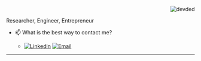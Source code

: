 <p align="right"> <img src="https://komarev.com/ghpvc/?username=pandyamarut" alt="devded" /></p>

    
Researcher, Engineer, Entrepreneur
 
- 📫 What is the best way to contact me?  

    - [![Linkedin](https://img.shields.io/badge/Linkedin-0077B5?style=for-the-badge&logo=linkedin&logoColor=white)](https://www.linkedin.com/in/marutpandya/) [![Email](https://img.shields.io/badge/Email-EA4335?style=for-the-badge&logo=gmail&logoColor=white)](mailto:pandyamarut@gmail.com)
---------------------------


